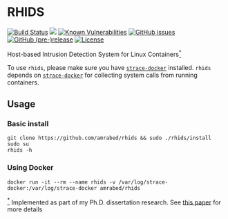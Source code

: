 # RHIDS
[![Build Status](https://travis-ci.org/amrabed/rhids.svg)](https://travis-ci.org/amrabed/rhids)
[![](https://sonarcloud.io/api/project_badges/measure?project=rhids&metric=alert_status)](https://sonarcloud.io/dashboard?id=rhids)
[![Known Vulnerabilities](https://snyk.io/test/github/amrabed/rhids/badge.svg?targetFile=build.gradle)](https://snyk.io/test/github/amrabed/rhids?targetFile=build.gradle)
[![GitHub issues](https://img.shields.io/github/issues/amrabed/rhids.svg)](https://github.com/amrabed/rhids/issues)
[![GitHub (pre-)release](https://img.shields.io/github/release/amrabed/rhids/all.svg)](https://github.com/amrabed/rhids/releases)
[![License](https://img.shields.io/badge/license-MIT-blue.svg)](LICENSE)

Host-based Intrusion Detection System for Linux Containers<a href="#footnote" id="ref"><sup>*</sup></a>

To use `rhids`, please make sure you have [`strace-docker`](https://github.com/amrabed/strace-docker) installed. `rhids` depends on [`strace-docker`](https://github.com/amrabed/strace-docker) for collecting system calls from running containers.

## Usage
### Basic install
    git clone https://github.com/amrabed/rhids && sudo ./rhids/install
    sudo su 
    rhids -h

### Using Docker
    docker run -it --rm --name rhids -v /var/log/strace-docker:/var/log/strace-docker amrabed/rhids
    
    
<a id="footnote" href="#ref"><sup>*</sup></a> Implemented as part of my Ph.D. dissertation research. See [this paper](https://arxiv.org/abs/1611.03056) for more details
